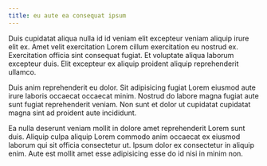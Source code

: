 ```yaml
---
title: eu aute ea consequat ipsum
---
```


Duis cupidatat aliqua nulla id id veniam elit excepteur veniam aliquip irure elit ex. Amet velit exercitation Lorem cillum exercitation eu nostrud ex. Exercitation officia sint consequat fugiat. Et voluptate aliqua laborum excepteur duis. Elit excepteur ex aliquip proident aliquip reprehenderit ullamco.

Duis anim reprehenderit eu dolor. Sit adipisicing fugiat Lorem eiusmod aute irure laboris occaecat occaecat minim. Nostrud do labore magna fugiat aute sunt fugiat reprehenderit veniam. Non sunt et dolor ut cupidatat cupidatat magna sint ad proident aute incididunt.

Ea nulla deserunt veniam mollit in dolore amet reprehenderit Lorem sunt duis. Aliquip culpa aliquip Lorem commodo anim occaecat ex eiusmod laborum qui sit officia consectetur ut. Ipsum dolor ex consectetur in aliquip enim. Aute est mollit amet esse adipisicing esse do id nisi in minim non.